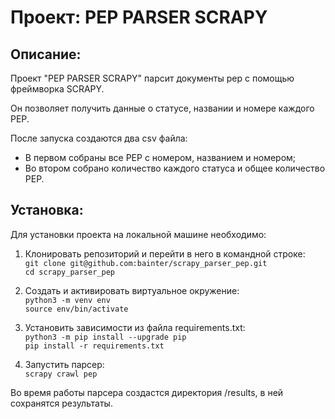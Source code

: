 # Проект: PEP PARSER SCRAPY

## Описание:

Проект "PEP PARSER SCRAPY" парсит документы pep с помощью фреймворка SCRAPY.

Он позволяет получить данные о статусе, названии и номере каждого PEP.

После запуска создаются два csv файла:
- В первом собраны все PEP с номером, названием и номером;
- Во втором собрано количество каждого статуса и общее количество PEP.

## Установка:

Для установки проекта на локальной машине необходимо:

1. Клонировать репозиторий и перейти в него в командной строке:  
`git clone git@github.com:bainter/scrapy_parser_pep.git`  
`cd scrapy_parser_pep`

2. Cоздать и активировать виртуальное окружение:  
`python3 -m venv env`  
`source env/bin/activate`

3. Установить зависимости из файла requirements.txt:  
`python3 -m pip install --upgrade pip`  
`pip install -r requirements.txt`

4. Запустить парсер:  
`scrapy crawl pep`

Во время работы парсера создастся директория /results, в ней сохранятся результаты.
